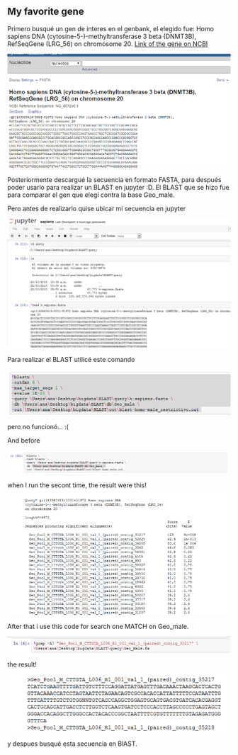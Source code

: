   My favorite gene 
--


Primero busqué un gen de interes en el genbank, el elegido  fue:  Homo sapiens DNA (cytosine-5-)-methyltransferase 3 beta (DNMT3B), RefSeqGene (LRG_56) on chromosome 20. [Link of the  gene on NCBI ]( http://www.ncbi.nlm.nih.gov/nuccore/NG_007290.1?report=fasta&log$=seqview&from=5001&to=51972) 

![picture](Captura.png)


Posteriormente descargué la secuencia en formato FASTA, para después poder usarlo para realizar un BLAST en jupyter :D. El BLAST que se hizo fue para comparar el gen que elegí contra la base Geo_male. 

Pero antes de  realizarlo quise ubicar mi secuencia en jupyter

 ![picture](Captura2.png)

Para realizar el BLAST utilicé  este comando

![picture](Captura5.png)

pero no funcionó... :(

And before

![picture](Captura3.png)

when I run the secont time, the result were this!
![picture](Captura4.png)

After that i use this code for search one MATCH on Geo_male.

![picture](Captura7.png)

the result!

![picture](Captura8.png)


y despues busqué esta secuencia en BlAST.

